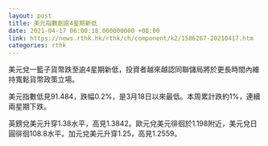 ```yaml
---
layout: post
title: 美元指數創逾4星期新低
date: 2021-04-17 06:00:18.000000000 +08:00
link: https://news.rthk.hk/rthk/ch/component/k2/1586267-20210417.htm
categories: rthk
---
```


美元兌一籃子貨幣跌至逾4星期新低，投資者越來越認同聯儲局將於更長時間內維持寬鬆貨幣政策立場。

美元指數低見91.484，跌幅0.2%，是3月18日以來最低。本周累計跌約1%，連續兩星期下跌。

英鎊兌美元升穿1.38水平，高見1.3842。歐元兌美元徘徊於1.198附近，美元兌日圓徘徊108.8水平。加元兌美元升穿1.25，高見1.2559。

